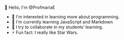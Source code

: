  👋 Hello, I'm @ProfmariaE
- 👀 I'm interested in learning more about programming.
- 🌱 I'm currently learning JavaScript and Markdown
- 💞️ I try to collaborate in my students’ learning.
- ⚡ Fun fact: I really like Star Wars.

<!---
ProfmariaE/ProfmariaE is a ✨ special ✨ repository because its `README.md` (this file) appears on your GitHub profile.
You can click the Preview link to take a look at your changes.
--->
